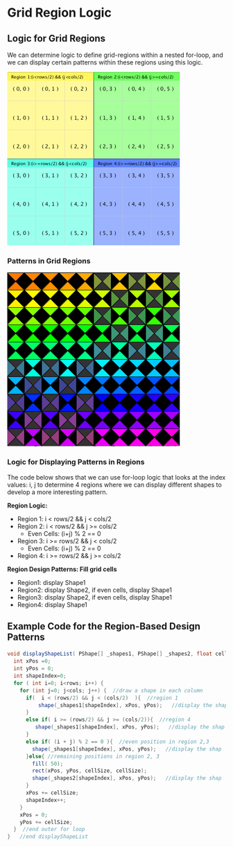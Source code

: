 # Grid Region Logic

## Logic for Grid Regions

We can determine logic to define grid-regions within a nested for-loop, and we can display certain patterns within these regions using this logic.

![](<../.gitbook/assets/Screenshot 2017-09-22 15.09.46.png>)

### Patterns in Grid Regions

![](<../.gitbook/assets/Screenshot 2017-09-22 14.51.04.png>)

### Logic for Displaying Patterns in Regions

The code below shows that we can use for-loop logic that looks at the index values: i, j to determine 4 regions where we can display different shapes to develop a more interesting pattern.

**Region Logic:**

* Region 1: i < rows/2 && j < cols/2
* Region 2: i < rows/2 && j >= cols/2
  * Even Cells: (i+j) % 2 == 0&#x20;
* Region 3: i >= rows/2 && j < cols/2
  * Even Cells: (i+j) % 2 == 0&#x20;
* Region 4: i >= rows/2 && j >= cols/2

**Region Design Patterns: Fill grid cells**&#x20;

* Region1:  display Shape1
* Region2:  display Shape2, if even cells, display Shape1
* Region3:  display Shape2, if even cells, display Shape1
* Region4:  display Shape1

## Example Code for the Region-Based Design Patterns

```java
void displayShapeList( PShape[] _shapes1, PShape[] _shapes2, float cellSize, int rows, int cols) {
  int xPos =0;
  int yPos = 0;
  int shapeIndex=0;
  for ( int i=0; i<rows; i++) { 
    for (int j=0; j<cols; j++) {  //draw a shape in each column
      if(  i < (rows/2) && j < (cols/2)  ){  //region 1
          shape(_shapes1[shapeIndex], xPos, yPos);   //display the shape
      }
      else if( i >= (rows/2) && j >= (cols/2)){  //region 4
         shape(_shapes1[shapeIndex], xPos, yPos);   //display the shap
      }
      else if( (i + j) % 2 == 0 ){  //even position in region 2,3
        shape(_shapes1[shapeIndex], xPos, yPos);   //display the shap
      }else{ //remaining positions in region 2, 3
        fill( 50);
        rect(xPos, yPos, cellSize, cellSize);
        shape(_shapes2[shapeIndex], xPos, yPos);   //display the shap
      }
      xPos += cellSize;
      shapeIndex++;
    }
    xPos = 0;
    yPos += cellSize;
  }  //end outer for loop
}   //end displayShapeList
```
